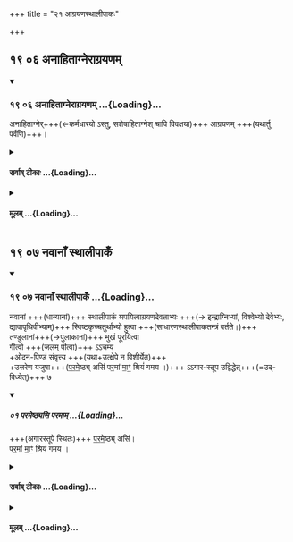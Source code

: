 +++
title = "२१ आग्रयणस्थालीपाकः"

+++

## १९ ०६ अनाहिताग्नेराग्रयणम्

<div class="js_include" includetitle="true" newlevelforh1="3" unfilled url="/vedAH_yajuH/taittirIyam/sUtram/ApastambaH/gRhyam/sUtra-pAThaH/vishvAsa-prastutiH/21_AgrayaNasthAlIpAkaH/19_06_anAhitAgnerAgrayaNam.md">
<details open><summary><h3>१९ ०६ अनाहिताग्नेराग्रयणम्  ...{Loading}...</h3></summary>

अनाहिताग्नेर्+++(←कर्मधारयो ऽस्तु, सशेषाहिताग्नेश् चापि विवक्षया)+++ आग्रयणम् +++(यथार्तु पर्वणि)+++।  

</details>
</div>
<div class="js_include collapsed" newlevelforh1="4" title="सर्वाष् टीकाः" unfilled url="/vedAH_yajuH/taittirIyam/sUtram/ApastambaH/gRhyam/sUtra-pAThaH/sarvASh_TIkAH/21_AgrayaNasthAlIpAkaH/19_06_anAhitAgnerAgrayaNam.md">
<details><summary><h4>सर्वाष् टीकाः ...{Loading}...</h4></summary>
<details><summary>Oldenberg</summary>

6. (Now follows) the Āgrayaṇa sacrifice (or partaking of the first-fruits) of one who has not set up the (Śrauta) fires.
</details>
<details><summary>हरदत्तः</summary>

+++(आग्रयण-शब्दय्)+++ **एतिर्** अत्र प्राशनार्थः । अग्रे प्रथमं अयनं यत्र तद् **आग्रयणम्** । अग्रायणम् इति प्राप्ते छान्दसो दीर्घ-व्यत्ययः ।

तत्-कर्म वक्ष्यते—  
तत्र **अनाहिताग्नि**-ग्रहणम् +++(अर्धाधान-क्रमेण)+++ आहिताग्नेर् औपासनवतः श्रौतेनाऽऽग्रयणेन सह समुच्चय-प्रतिषेधार्थम् ।+++(5)+++  
तेन पार्वणादिषु समुच्चयो भवति ।+++(5)+++ तत्र स्मार्तस्य करणे ऽभ्युदयः । अकरणे न प्रत्यवायः ।

**आग्रयणम्** इति नाम्ना श्रौताग्रयणस्य धर्माः प्राप्यन्ते ।+++(5)+++  
नानिष्ट्वाग्रयणेनाऽऽहिताग्निर् नवस्याश्नीयाद् इति । (आप.श्रौ.६-२९-२.) 

वर्षासु श्यामाकैर् यजेत, शरदि व्रीहिभिः, वसन्ते यवैः, यथुर्तु वेणु-यवैर् इति च ॥६॥
</details>
<details><summary>सुदर्शनः</summary>

उपदिश्यत इति शेषः ।

अत्राऽनाहिताग्नेर् ग्रहणं "सशेषाधानिनो ऽप्याऽऽहिताग्नेर् नेदं स्मार्तम् आग्रयणं श्रौतेन समुच्चेतव्यम्" इत्य्-अर्थम् ।
औपासन-होमादेस् तु अग्नि-होत्र-होमादिना समुच्चय एव ।  

पिण्डपितृयज्ञो मासिश्राद्धं च आहिताग्न्य्-अनाहिताग्न्योर् उभयोर् अपि समुच्चेतव्ये -

"सोऽयम् एवं-विहित एवानाहिताग्नेर् औपासने" (आप.श्रौ.६-२८.) इति वचनात्,  

> पितृयज्ञं तु निर्वर्त्य  
> विप्रश् चन्द्र-क्षयेऽग्निमान् ।  
> पिण्डान्वाहार्यकं श्राद्धं  
> कुर्यान् मासानु-मासिकम् ॥ (म.स्मृ.३-१२२) 

इति मनुवचनाच् च ।  
सर्वाधानिनोऽपि मासि-श्राद्धं होम-वर्जं कर्तव्यम् एव । 

उपदेश-मतं तु—  
सशेषाधानिनश् चाहिताग्नेः ।
पार्वणयोर् औपासन-होमस्य च निवृत्तिः ; दर्श-पूर्ण-मासाभ्याम् अग्निहोत्रेण च कृतार्थत्वात्, कालैक्येन विरोधाच् चेति ।

आग्रयणम् इति कर्मनामधेयम्, येन कर्मणा अग्रे नवद्रव्यं देवान् प्रापयतीति ।
यत्-कर्म कृत्वेैव वाग्रयणं प्रथमायनं नवान्न-प्राशन-प्राप्तिर् भवतीति ॥६॥
</details>
</details>
</div>
<div class="js_include collapsed" newlevelforh1="4" title="मूलम्" unfilled url="/vedAH_yajuH/taittirIyam/sUtram/ApastambaH/gRhyam/sUtra-pAThaH/mUlam/21_AgrayaNasthAlIpAkaH/19_06_anAhitAgnerAgrayaNam.md">
<details><summary><h4>मूलम् ...{Loading}...</h4></summary>

अनाहिताग्नेराग्रयणम् ।

</details>
</div>

## १९ ०७ नवानाँ स्थालीपाकँ

<div class="js_include" includetitle="true" newlevelforh1="3" unfilled url="/vedAH_yajuH/taittirIyam/sUtram/ApastambaH/gRhyam/sUtra-pAThaH/vishvAsa-prastutiH/21_AgrayaNasthAlIpAkaH/19_07_navAnA.N_sthAlIpAka.N.md">
<details open><summary><h3>१९ ०७ नवानाँ स्थालीपाकँ ...{Loading}...</h3></summary>

नवानां +++(धान्यानां)+++ स्थालीपाकं श्रपयित्वाग्रयणदेवताभ्यः +++(→ इन्द्राग्निभ्यां, विश्वेभ्यो देवेभ्यः, द्यावापृथिवीभ्याम्)+++ स्विष्टकृच्चतुर्थाभ्यो हुत्वा +++(साधारणस्थालीपाकतन्त्रं वर्तते।)+++  
तण्डुलानां+++(→पुलाकानां)+++ मुखं पूरयित्वा  
गीर्त्वा +++(जलम् पीत्वा)+++ ऽऽचम्य  
+ओदन-पिण्डं संवृत्त्य +++(यथा+उत्क्षेपे न विशीर्येत)+++  
+उत्तरेण यजुषा+++(प॒र॒मे॒ष्ठ्य् असि॑ पर॒मां मा॒ꣳ॒ श्रियं॑ गमय ।)+++ ऽऽगार-स्तूप उद्विद्धेत्+++(=उद्-विध्येत्)+++ ७  

<div class="js_include bg-light-yellow" includetitle="false" newlevelforh1="2" unfilled="" url="/vedAH_yajuH/taittirIyam/sUtram/ApastambaH/gRhyam/ekAgnikANDam/vishvAsa-prastutiH/2_18/01_parameShThyasi_paramAm.md">
<details open><summary><h5>०१ परमेष्ठ्यसि परमाम् ...{Loading}...</h5></summary>



+++(अगारस्तूपे स्थितः)+++ प॒र॒मे॒ष्ठ्य् असि॑।  
पर॒मां मा॒ꣳ॒ श्रियं॑ गमय ।  

</details>
</div>
</details>
</div>
<div class="js_include collapsed" newlevelforh1="4" title="सर्वाष् टीकाः" unfilled url="/vedAH_yajuH/taittirIyam/sUtram/ApastambaH/gRhyam/sUtra-pAThaH/sarvASh_TIkAH/21_AgrayaNasthAlIpAkaH/19_07_navAnA.N_sthAlIpAka.N.md">
<details><summary><h4>सर्वाष् टीकाः ...{Loading}...</h4></summary>
<details><summary>Oldenberg</summary>

7. He prepares a Sthālīpāka of the fresh fruits, sacrifices to the deities of the (Śrauta) Āgrayaṇa sacrifice with (Agni) Sviṣṭakṛt as the fourth, fills his mouth with grains, swallows them, sips water, forms a lump of the boiled (sacrificial) food, and throws it up with the next Yajus (II, 18, 1) to the summit of the house.
</details>
<details><summary>हरदत्तः</summary>

- **नवानां** व्रीहीणां यवानां वा औपासने श्रपयित्वा  
- प्रतिष्ठितम् अभिघार्याग्निम् उपसमाधाय  
- संपरिस्तीय  
- तूष्णीं समन्तं परिषिच्य  
- दर्वीं संमृज्य  
- स्थालीपाकाद् उपघातं चतस्र आहुतीर् जुहोत्य् **आग्रयणदेवताभ्यः स्विष्टकृच्चतुर्थाभ्यः** — 
  - इन्द्राग्निभ्यां स्वाहा । अग्नीन्द्राभ्यामिति वा ।
  - ततो विश्वेभ्यो देवेभ्यः, ततो द्यावापृथिवीभ्यां, अग्नये स्विष्टकृत इति ।
- पूर्ववत् परिषेचनम् ।

एतावद् एव कर्म नान्यत् किञ्चित्, प्रापकाभावात् ।  
केचित् सर्वं कुर्वन्ति ।+++(5)+++

ततः **तण्डुलानां मुखं** पूरयति ।  
अत्र तण्डुलशब्दः ओदनावयवेषु पुलाकेषु वर्तते ।+++(5)+++  
यथा "मेक्षणे तण्डुला" इत्यत्र ।  
तेन हविषश् शेषाद् अवदाय पूरणम् ।  
अन्ये शुद्धान् एव तण्डुलानिच्छन्ति ।

तान् **गीर्त्वा** भक्षयित्वाऽऽचम्य तत ओदनपिण्डं संवर्तयति प्रयत्नेन सम्पादयति ।
यथा स्तूपे उद्विध्यमानो न संशीर्यति तथा संवर्त्य तमगारस्तूपे उद्विध्येत् — **उत्तरेण यजुषा** "परमेष्ठ्य् असी"त्यनेन _ऊर्ध्वं विध्येत्_, यथा **स्तूपे** निपततति । स्तूपः पृष्ठवंशः ।
**विद्धेद्** इत्यपपाठः, छान्दसो वा ।

आग्रयण-वचनाद् एव सिद्धे **नवानाम्** इति वचनम् अनाहिताग्नेर् नवानां स्थालीपाक एव यथा स्यात् - अन्ये कल्पा श्रौतदृष्टा मा भूवन्निति ।  
स्विष्टकृच्-चतुर्थ-वचनं सोम-निवृत्य्-अर्थम् ।

तेन+++(←केन??)+++ श्यामाकानां वेणुयवानां चाग्रयणं अनाहिताग्नेर् भवति ॥७॥
</details>
<details><summary>सुदर्शनः</summary>

**नवानां** व्रीहीणां यवानां वा सम्बन्धिनां पत्न्य् अवहन्तीत्यादि-विधिना **स्थालीपाकम्** एव श्रपयित्वा  
ऽग्नेर् उपसमाधानाद्य्-अग्नि-मुखान्ते कृते  
**आग्रयण**प्रधान **देवताभ्यः** श्रौते चोदिताभ्यः **स्विष्टकृच्-चतुर्थाभ्यः** = स्विष्टकृच्चतुर्थो यासां, ताभ्यो जुहोति ।  
तत्र प्रथमम् इन्द्राग्निभ्यां अग्नीन्द्राभ्यां वा स्वाहेति जुहोति ।  
ततो विश्वेभ्यो देवेभ्यस् स्वाहेति ।  
ततश् च द्यावा-पृथिवीभ्यां स्वाहेति ।  
सर्वत्र च स्वेनैवावदानधर्मेण ।  
अथ लेपयोर् इत्यादि-तन्त्र-शेष-समाप्तिः ।  

ननु— श्रौते "आग्नेयम् अष्टाकपालं निर्वपति पुराणानां व्रीहीणां" इत्य् अग्निः प्रथम- देवता । तत् कथम् इन्द्राग्निभ्याम् अग्नीन्द्राभ्यां वा प्रथमाहुतिः ?  
सत्यं; स तु तत्राग्निर् अङ्ग-देवता, न प्रधान-देवता; आग्रयण-देवताभ्य इति च प्रधान-देवतानाम् एव सम्प्रत्ययः ; अन्यथा अतिप्रसङ्गात् ।  
अप्रधान्यं चाग्नेः "आग्रयणं भवति हुताद्याय" इत्य् अत्रेन्द्राग्न्य्-आदीनाम् एवोपदेशात्, ऐन्द्राग्नस्य मुख्य-प्रधानत्वे चामावास्या-तन्त्रम् इति तन्त्र-नियमस्योपपत्तेः, "दश हविषां द्वे स्विष्टकृतः" इत्यत्राग्नेययोर् याज्यानुवाक्ययोर् अभावाच्च ।

अत्र च **स्विष्टकृच्चतुर्थाभ्य** इति वचनं श्रौतवद् इह व्रीह्याग्रयणेन श्यामाकाग्रयणस्य पाक्षिकी समानतन्त्रता मा भूद् इत्य्-एवम्-अर्थम् ।
तेनानाहितग्नीनां नाना-तन्त्रम् एव ।+++(4)+++

वर्षासु पर्वणि सोमाय श्यामाकाग्रयणं कर्तव्यम्,  
द्रव्य-देवता-कालानाम् अनुक्तानाम् अप्याग्रयण-नाम-धेयाद् अवगतानां आकाङ्क्षितानां स्वीकारे विरोधाभावात् ।+++(4)+++

अत एव न्यायाच् छरदि व्रीहीणाम् आग्रयणं, वसन्ते च यवानां पर्वण्य् एव ।

केचित्— स्विष्टकृच्-चतुर्थ-वचनाद् आहिताग्नेः श्यामाकादीनां वेणुयवानां चाग्रयणम् एव न भवतीति । तन्न ; अकृताग्रयणस्य नव-श्यामाकाद्य्-अशनाभ्युपगमे ऽतिप्रसङ्गात्, स्विष्टकृच्-चतुर्थ-वचनस्योक्तार्थत्वाच् च ॥

ततस् तन्त्रशेषे समाप्ते **तण्डुलानां मुखम्** आस्यं पूरयति ।  
तण्डुलाश् चाशृताः, प्रसिद्धत्वात् । शृता इत्यपरे - "ये मेक्षणे तण्डुला" इति दर्शनात् ।  
शृत-पक्षे हुतशेषात् प्रतिपत्त्य्-अपेक्षाद् उपादाय मुख-पूरणम् ।

ततो **निगीर्य** तण्डुलान् **आचामति** - अपस् सकृत् पिबतीत्यर्थः । कर्माङ्गतया चेदम् आचमन-विधानं, प्रकरणात् ।  
शुद्ध्य्-अर्थाचमनम् अपि "आसीनस् त्रिर् आचामेत्" (आप.ध.१-१६-२.) इत्याद्य्-अनेकपदार्थान्वितं शास्त्रान्तर-प्राप्तं कर्तव्यम् एव ।

तत ओदनेन हुत-शेषेण **पिण्डं संवर्तयति** - यथा उद्विध्यमानो न शीर्यति तथा सुदृढं करोति ।
ततस्तं पिण्डमुत्तरेण यजुषा "परमेष्ठ्यसि" इत्यनेन **उद्विद्धेत्** ऊर्ध्वं विक्षिपेत् ।  
यथागारस्तूपे पृष्ठवंशे पतति तथा विद्धेत् । यकार-लोपश् छान्दसः ॥७॥
</details>
</details>
</div>
<div class="js_include collapsed" newlevelforh1="4" title="मूलम्" unfilled url="/vedAH_yajuH/taittirIyam/sUtram/ApastambaH/gRhyam/sUtra-pAThaH/mUlam/21_AgrayaNasthAlIpAkaH/19_07_navAnA.N_sthAlIpAka.N.md">
<details><summary><h4>मूलम् ...{Loading}...</h4></summary>

नवानाँ स्थालीपाकँ श्रपयित्वाऽऽग्रयणदेवताभ्यः स्विष्टकृच्चतुर्थाभ्यो हुत्वा तण्डुलानां मुखं पूरयित्वा गीर्त्वाचम्यौदनपिण्डँ संवृत्त्योत्तरेण यजुषागारस्तूप उद्विद्धेत् ।

</details>
</div>
